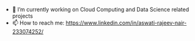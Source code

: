 - 🌱 I’m currently working on Cloud Computing and Data Science related projects
- 📫 How to reach me: https://www.linkedin.com/in/aswati-rajeev-nair-233074252/

<!---
aswatinair20/aswatinair20 is a ✨ special ✨ repository because its `README.md` (this file) appears on your GitHub profile.
You can click the Preview link to take a look at your changes.
--->
